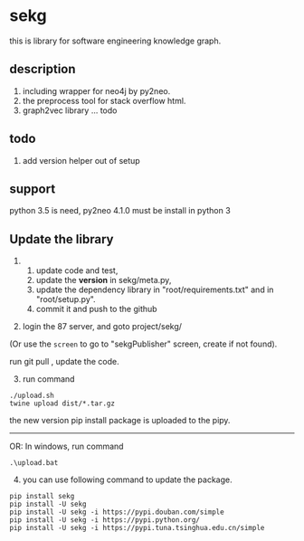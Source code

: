 # sekg
this is library for software engineering knowledge graph.

## description
1. including wrapper for neo4j by py2neo.
2. the preprocess tool for stack overflow html.
3. graph2vec library
...
todo

## todo
1. add version helper out of setup

## support
python 3.5 is need, py2neo 4.1.0 must be install in python 3


## Update the library
1. 
    1. update code and test,
    2. update the __version__ in sekg/meta.py, 
    3. update the dependency library in "root/requirements.txt" and in "root/setup.py".
    4. commit it and push to the github
   
2. login the 87 server, and goto project/sekg/

(Or use the <code>screen</code> to go to "sekgPublisher" screen, create if not found).

run git pull , update the code.

3. run command
```
./upload.sh
twine upload dist/*.tar.gz
```
the new version pip install package is uploaded to the pipy.

---
OR:
In windows, run command
```
.\upload.bat
```

4. you can use following command to update the package.

```
pip install sekg
pip install -U sekg
pip install -U sekg -i https://pypi.douban.com/simple
pip install -U sekg -i https://pypi.python.org/
pip install -U sekg -i https://pypi.tuna.tsinghua.edu.cn/simple

```
